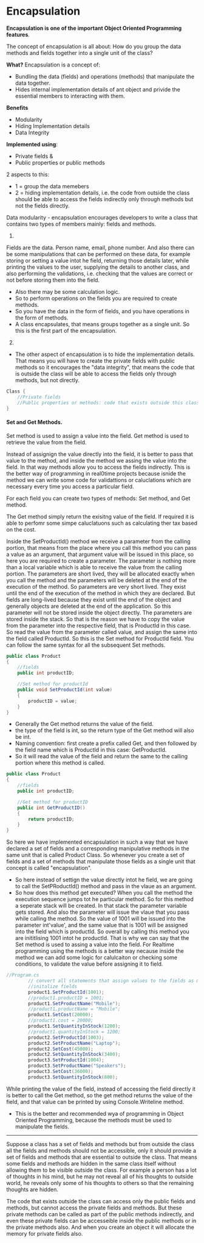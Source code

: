 # Encapsulation

**Encapsulation is one of the important Object Oriented Programming features**.

The concept of encapsulation is all about: How do you group the data methods and fields together into a single unit of the class?

**What?**
Encapsulation is a concept of:
- Bundling the data (fields) and operations (methods) that manipulate the data together. 
- Hides internal implementation details of ant object and privide the essential members to interacting with them.

**Benefits**
- Modularity
- Hiding Implementation details
- Data Integrity

**Implemented using**:
- Private fields &
- Public properties or public methods


2 aspects to this: 
- 1 = group the data memebers
- 2 = hiding implementation details, i.e. the code from outside the class should be able to access the fields indirectly only through methods but not the fields directly. 

Data modularity - encapsulation encourages developers to write a class that contains two types of members mainly: fields and methods. 

1. 
Fields are the data. Person name, email, phone number.
And also there can be some manipulations that can be performed on these data, for example storing or setting a value intot he field, returning those details later, while printing the values to the user, supplying the details to another class, and also performing the validations, i.e. checking that the values are correct or not before storing them into the field. 
- Also there may be some calculation logic. 
- So to perform operations on the fields you are required to create methods. 
- So you have the data in the form of fields, and you have operations in the form of methods. 
- A class encapsulates, that means groups together as a single unit. So this is the first part of the encapsulation. 

2. 
- The other aspect of encapsulation is to hide the implementation details. That means you will have to create the private fields with public methods so it encourages the "data integrity", that means the code that is outside the class will be able to access the fields only through methods, but not directly. 

```csharp
Class {
    //Private fields
    //Public properties or methods: code that exists outside this class can access
}
```

#### Set and Get Methods. 

Set method is used to assign a value into the field.
Get method is used to retrieve the value from the field. 


Instead of assignign the value directly into the field, it is better to pass that value to the method, and inside the method we assing the value into the field. In that way methods allow you to access the fields indirectly. This is the better way of programming in real0time projects because isnide the method we can write some code for validattions or caluclations which are necessary every time you access a particular field. 

For each field you can create two types of methods: Set method, and Get method.

The Get method simply return the exisitng value of the field. If required it is able to perfomr some simpe caluclatuons such as calculating ther tax based on the cost. 

Inside the SetProductId() method we receive a parameter from the calling portion, that means from the place where you call this method you can pass a value as an argument, that argument value will be issued in this place, so here you are required to create a parameter. The parameter is nothing more than a local variable which is able to receive the value from the calling portion. The parameters are short lived, they will be allocated exactly when you call the method and the parameters will be deleted at the end of the execution of the method. So parameters are very short lived. They exist until the end of the execution of the method in which they are declared. But fields are long-lived because they exist until the end of the object and generally objects are deleted at the end of the application. So this parameter will not be stored inside the object directly. The parameters are stored inside the stack. So that is the reason we have to copy the value from the parameter into the respective field, that is ProductId in this case. So read the value from the parameter called value, and assign the same into the field called ProductId. So this is the Set method for ProductId field. You can follow the same syntax for all the subsequent Set methods.

```csharp
public class Product
{
    //fields
    public int productID;

    //Set method for productId
    public void SetProductId(int value)
    {
        productID = value;
    }
}

```

- Generally the Get method returns the value of the field. 
- the type of the field is int, so the return type of the Get method will also be int.
- Naming convention: first create a prefix called Get, and then followed by the field name which is ProductId in this case: GetProductId. 
- So it will read the value of the field and return the same to the calling portion where this method is called. 

```csharp
public class Product
{
    //fields
    public int productID;

    //Get method for productID
    public int GetProductID()
    {
        return productID;
    }
}

```

So here we have implemented encapsulation in such a way that we have declared a set of fields and a corresponding manipulative methods in the same unit that is called Product Class. So whenever you create a set of fields and a set of methods that manipulate those fields as a single unit that concept is called "encapsulation". 

- So here instead of settign the value directly intot he field, we are going to call the SetPRoductId() method and pass in the vlaue as an argument. 
- So how does this method get executed? When you call the method the execution sequence jumps tot he particular method. So for this method a seperate stack will be created. In that stack the parameter variable gets stored. And also the parameter will issue the vlaue that you pass while calling the method. So the value of 1001 will be issued into the parameter int'value', and the same value that is 1001 will be assigned into the field which is productId. So overall by calling this method you are inititlising 1001 intot he productId. That is why we can say that the Set method is used to assing a value into the field. For Realtime programming using the methods is a better way necause inside the method we can add some logic for calulcaiton or checking some conditions, to validate the value before assigning it to field. 


```csharp
//Program.cs
        // convert all statements that assign values to the fields as methods
        //initalize fields
        product1.SetProductId(1001);
        //product1.productID = 1001;
        product1.SetProductName("Mobile");
        //product1.productName = "Mobile";
        product1.SetCost(20000);
        //product1.cost = 20000;
        product1.SetQuantityInStock(1200);
        //product1.quantityInStock = 1200;
        product2.SetProductId(1003);
        product2.SetProductName("Laptop");
        product2.SetCost(45000);
        product2.SetQuantityInStock(3400);
        product3.SetProductId(1004);
        product3.SetProductName("Speakers");
        product3.SetCost(36000);
        product3.SetQuantityInStock(800);
```

While printing the value of the field, instead of accessing the field directly it is better to call the Get method, so the get method returns the value of the field, and that value can be printed by using Console.Writeline method.
- This is the better and recommended wya of programming in Object Oriented Programming, because the methods must be used to manipulate the fields. 

---

Suppose a class has a set of fields and methods but from outside the class all the fields and methods should not be accessible, only it should provide a set of fields and methods that are essential to outside the class. That means some fields and methods are hidden in the same class itself without allowing them to be visible outside the class. For example a person has a lot of thoughts in his mind, but he may not reveal all of his thoughts to outside world, he reveals only some of his thoughts to others so that the remaining thoughts are hidden. 

The code that exists outside the class can access only the public fields and methods, but cannot access the private fields and methods. But these private methods can be called as part of the public methods indirectly, and even these private fields can be accesseible inside the public methods or in the private methods also. And when you create an object it will allocate the memory for private fields also.   

